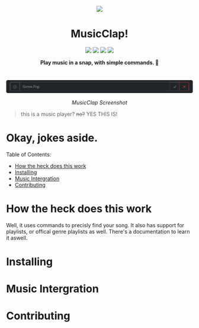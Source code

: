 <p align="center">
  <img src="https://raw.githubusercontent.com/DeveloLongScript/MusicSnap/main/.rm/MusicClap.png" width="150">
</p>
<h1 align="center">MusicClap!</h1>
<p align="center">
  <img src="https://img.shields.io/badge/stage-beta-yellow">
  <img src="https://img.shields.io/badge/music%20support-spotify-brightgreen">
  <img src="https://img.shields.io/badge/language-javascript-informational">
  <img src="https://img.shields.io/badge/framework-electron-green">
</p>
<p align="center">
  <strong>Play music in a snap, with simple commands. 🫰 </strong>
</p>

# 
<p align="center">
  <img src="https://raw.githubusercontent.com/DeveloLongScript/MusicClap/main/.rm/Screenshot%202023-02-11%20123839.png" width="600">
</p>

<p align="center">
  <em>MusicClap Screenshot</em>
</p>

> this is a music player? ~~no?~~ YES THIS IS!

# Okay, jokes aside.
Table of Contents:
* [How the heck does this work](https://github.com/DeveloLongScript/MusicClap#how-the-heck-does-this-work)
* [Installing](https://github.com/DeveloLongScript/MusicClap#installing)
* [Music Intergration](https://github.com/DeveloLongScript/MusicClap#music-intergration)
* [Contributing](https://github.com/DeveloLongScript/MusicClap#contributing)

# How the heck does this work
Well, it uses commands to precisly find your song. It also has support for playlists, or offical genre playlists as well.
There's a documentation to learn it aswell.

# Installing

# Music Intergration

# Contributing
